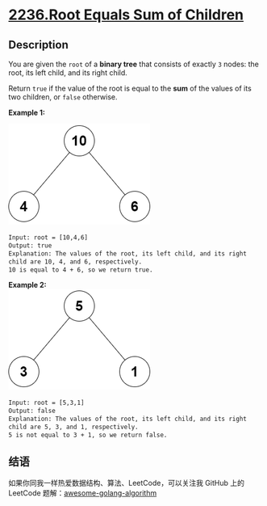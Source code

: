 # [2236.Root Equals Sum of Children][title]

## Description
You are given the `root` of a **binary tree** that consists of exactly `3` nodes: the root, its left child, and its right child.

Return `true` if the value of the root is equal to the **sum** of the values of its two children, or `false` otherwise.

**Example 1:**  

![tree1](./graph3drawio.png)
```
Input: root = [10,4,6]
Output: true
Explanation: The values of the root, its left child, and its right child are 10, 4, and 6, respectively.
10 is equal to 4 + 6, so we return true.
```

**Example 2:**  
![tree2](./graph3drawio-1.png)
```
Input: root = [5,3,1]
Output: false
Explanation: The values of the root, its left child, and its right child are 5, 3, and 1, respectively.
5 is not equal to 3 + 1, so we return false.
```

## 结语

如果你同我一样热爱数据结构、算法、LeetCode，可以关注我 GitHub 上的 LeetCode 题解：[awesome-golang-algorithm][me]

[title]: https://leetcode.com/problems/root-equals-sum-of-children/
[me]: https://github.com/Golang-Solutions/awesome-golang-algorithm
